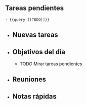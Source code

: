## Tareas pendientes
	- {{query [[TODO]]}}
- ## Nuevas tareas
- ## Objetivos del día
	- TODO Mirar tareas pendientes
- ## Reuniones
- ## Notas rápidas